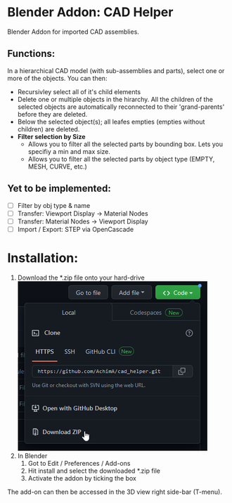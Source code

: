 # Blender Addon: CAD Helper
Blender Addon for imported CAD assemblies.

## Functions:

In a hierarchical CAD model (with sub-assemblies and parts), select one or more of the objects. You can then:
* Recursivley select all of it's child elements
* Delete one or multiple objects in the hirarchy. All the children of the selected objects are automatically reconnected to their 'grand-parents' before they are deleted.
* Below the selected object(s); all leafes empties (empties without children) are deleted.
* **Filter selection by Size**
    * Allows you to filter all the selected parts by bounding box. Lets you specifiy a min and max size.
    * Allows you to filter all the selected parts by object type (EMPTY, MESH, CURVE, etc.)


## Yet to be implemented:

- [ ] Filter by obj type & name
- [ ] Transfer: Viewport Display -> Material Nodes
- [ ] Transfer: Material Nodes -> Viewport Display
- [ ] Import / Export: STEP via OpenCascade

# Installation:
1. Download the *.zip file onto your hard-drive  
    ![Markdown image](/images/download-addon.png)
1. In Blender
    1. Got to Edit / Preferences / Add-ons
    1. Hit install and select the downloaded *.zip file
    1. Activate the addon by ticking the box

The add-on can then be accessed in the 3D view right side-bar (T-menu).